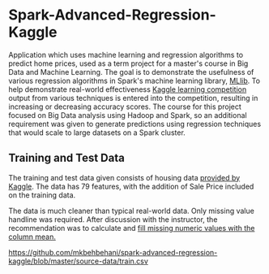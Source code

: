 # Spark-Advanced-Regression-Kaggle
Application which uses machine learning and regression algorithms to predict home prices, used as a term project for a master's course in Big Data and Machine Learning. The goal is to demonstrate the usefulness of various regression algorithms in Spark's machine learning library, [MLlib](https://spark.apache.org/mllib/). To help demonstrate real-world effectiveness  [Kaggle
learning competition](https://www.kaggle.com/c/house-prices-advanced-regression-techniques) output from various techniques is entered into the competition, resulting in increasing or decreasing accuracy scores. The course for this project focused on Big Data analysis using Hadoop and Spark, so an additional requirement was given to generate predictions using regression techniques that would scale to large datasets on a Spark cluster.

## Training and Test Data
The training and test data given consists of housing data [provided by Kaggle](https://www.kaggle.com/c/house-prices-advanced-regression-techniques/data). The data has 79 features, with the addition of Sale Price included on the training data. 

The data is much cleaner than typical real-world data. Only missing value handline was required. After discussion with the instructor, the recommendation was to calculate and [fill missing numeric values with the column mean.]( 
https://github.com/mkbehbehani/spark-advanced-regression-kaggle/blob/master/src/main/scala/HousingAnalyzer.scala#L25)

https://github.com/mkbehbehani/spark-advanced-regression-kaggle/blob/master/source-data/train.csv
